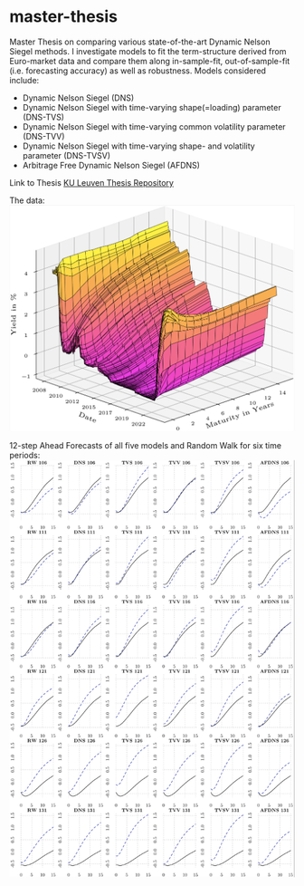 # master-thesis
Master Thesis on comparing various state-of-the-art Dynamic Nelson Siegel methods.
I investigate models to fit the term-structure derived from Euro-market data and compare them along in-sample-fit, out-of-sample-fit (i.e. forecasting accuracy) as well as robustness.
Models considered include:
- Dynamic Nelson Siegel (DNS)
- Dynamic Nelson Siegel with time-varying shape(=loading) parameter (DNS-TVS)
- Dynamic Nelson Siegel with time-varying common volatility parameter (DNS-TVV)
- Dynamic Nelson Siegel with time-varying shape- and volatility parameter (DNS-TVSV)
- Arbitrage Free Dynamic Nelson Siegel (AFDNS)

Link to Thesis
[KU Leuven Thesis Repository](https://repository.teneo.libis.be/delivery/DeliveryManagerServlet?dps_pid=IE19281198&)

The data:
![Yield Curve Data](YieldsFullSample.jpg)

12-step Ahead Forecasts of all five models and Random Walk for six time periods:
![12-step (1y) ahead forecasts for six models for six time periods](sixBySixWindowForecasts12Step.png)
